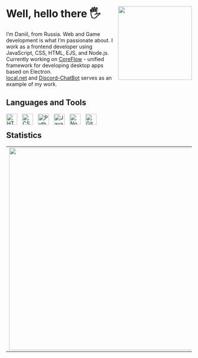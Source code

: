 <h1>Well, hello there 🖐️  <img align="right" src="https://avatars.githubusercontent.com/u/117513166?v=4" width="200" /> </h1>
I’m Daniil, from Russia. Web and Game development is what I’m passionate about.
I work as a frontend developer using JavaScript, CSS, HTML, EJS, and Node.js. <br />
Currently working on <a href="https://github.com/Softspace-Team/CoreFlow/">CoreFlow</a> - unified framework for developing desktop apps based on Electron. <br />
<a href="https://github.com/Ural-Letov/local.net">local.net</a> and <a href="https://github.com/Ural-Letov/Discord-ChatBot/">Discord-ChatBot</a> serves as an example of my work.

<h2>Languages and Tools</h2>
<img align="left" alt="HTML" width="30px" style="padding-right:10px;" src="https://cdn.jsdelivr.net/gh/devicons/devicon/icons/html5/html5-plain.svg" />
<img align="left" alt="CSS" width="30px" style="padding-right:10px;" src="https://cdn.jsdelivr.net/gh/devicons/devicon/icons/css3/css3-plain.svg" />
<img align="left" alt="Python" width="30px" style="padding-right:10px;" src="https://cdn.jsdelivr.net/gh/devicons/devicon/icons/python/python-plain.svg" />
<img align="left" alt="JavaScript" width="30px" style="padding-right:10px;" src="https://cdn.jsdelivr.net/gh/devicons/devicon/icons/javascript/javascript-plain.svg" />
<img align="left" alt="NodeJS" width="30px" style="padding-right:10px;" src="https://cdn.jsdelivr.net/gh/devicons/devicon/icons/nodejs/nodejs-original.svg" />
<img align="left" alt="Git" width="30px" style="padding-right:10px;" src="https://cdn.jsdelivr.net/gh/devicons/devicon/icons/git/git-original.svg" />

<br />

<h2>Statistics</h2>
<p align="center">
  <table>
    <tr>
      <td><img width="550px" align="left" src="https://github-readme-stats.vercel.app/api?username=Ural-Letov&hide_border=true&show_icons=true&count_private=true&hide_title=true&include_all_commits=true&rank_icon=github&theme=dark&icon_color=d8d9da&bg_color=0d1117" /></td>
      <td><img width="550px" src="https://github-readme-stats.vercel.app/api/top-langs/?username=Ural-Letov&langs_count=8&layout=compact&hide_border=true&hide_title=true&theme=dark&icon_color=5194f0&bg_color=0d1117" /></td>
    </tr>
  </table>
</p>

<!-- <i>Every time I get up from the table, I’m reminded that it’s time to clear it.</i> -->
